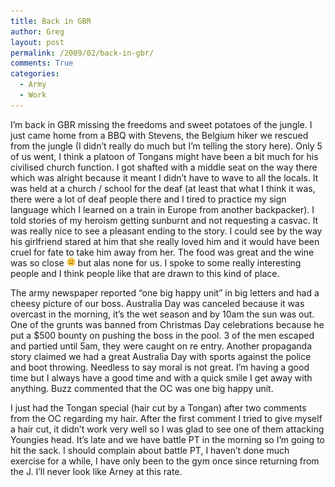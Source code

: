 ```yaml
---
title: Back in GBR
author: Greg
layout: post
permalink: /2009/02/back-in-gbr/
comments: True
categories:
  - Army
  - Work
---
```

I&#8217;m back in GBR missing the freedoms and sweet potatoes of the jungle. I just came home from a BBQ with Stevens, the Belgium hiker we rescued from the jungle (I didn&#8217;t really do much but I&#8217;m telling the story here). Only 5 of us went, I think a platoon of Tongans might have been a bit much for his civilised church function. I got shafted with a middle seat on the way there which was alright because it meant I didn&#8217;t have to wave to all the locals. It was held at a church / school for the deaf (at least that what I think it was, there were a lot of deaf people there and I tired to practice my sign language which I learned on a train in Europe from another backpacker). I told stories of my heroism getting sunburnt and not requesting a casvac. It was really nice to see a pleasant ending to the story. I could see by the way his girlfriend stared at him that she really loved him and it would have been cruel for fate to take him away from her. The food was great and the wine was so close <img src="/wp-content/smilies/frownie.png" alt=":(" class="wp-smiley" style="height: 1em; max-height: 1em;" /> but alas none for us. I spoke to some really interesting people and I think people like that are drawn to this kind of place.

The army newspaper reported “one big happy unit” in big letters and had a cheesy picture of our boss. Australia Day was canceled because it was overcast in the morning, it&#8217;s the wet season and by 10am the sun was out. One of the grunts was banned from Christmas Day celebrations because he put a $500 bounty on pushing the boss in the pool. 3 of the men escaped and partied until 5am, they were caught on re entry. Another propaganda story claimed we had a great Australia Day with sports against the police and boot throwing. Needless to say moral is not great. I&#8217;m having a good time but I always have a good time and with a quick smile I get away with anything. Buzz commented that the OC was one big happy unit.

I just had the Tongan special (hair cut by a Tongan) after two comments from the OC regarding my hair. After the first comment I tried to give myself a hair cut, it didn&#8217;t work very well so I was glad to see one of them attacking Youngies head. It&#8217;s late and we have battle PT in the morning so I&#8217;m going to hit the sack. I should complain about battle PT, I haven&#8217;t done much exercise for a while, I have only been to the gym once since returning from the J. I&#8217;ll never look like Arney at this rate.